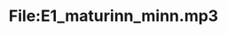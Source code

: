 ---
title: File:E1_maturinn_minn.mp3
recording of: maturinn minn
reading speed: slow
speaker: E
license: CC0
---